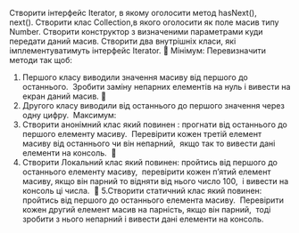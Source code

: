 Створити інтерфейс Iterator, в якому оголосити метод hasNext(), next(). Створити клас Collection,в якого оголосити як поле масив типу Number. Створити конструктор з визначеними параметрами куди передати даний масив. Створити два внутрішніх класи, які імплементуватимуть інтерфейс Iterator.

Мінімум:
Перевизначити методи так щоб:
1. Першого класу виводили значення масиву від першого до останнього. 
Зробити заміну непарних елементів на нуль і вивести на екран даний масив.

2. Другого класу виводили від останнього до першого значення через одну цифру. 
Максимум:
3. Створити анонімний клас який повинен : прогнати від останнього до першого елементу масиву. 
Перевірити кожен третій елемент масиву від останнього чи він непарний, 
якщо так то вивести дані елементи на консоль. 

4. Створити Локальний клас який повинен: пройтись від першого до останнього елементу масиву, 
перевірити кожен п’ятий елемент масиву, якщо він парний то відняти від нього число 100, 
і вивести на консоль ці числа. 

5.Створити статичний клас який повинен: пройтись від першого до останнього елемента масиву. 
Перевірити кожен другий елемент масив на парність, якщо він парний, 
тоді зробити з нього непарний і вивести дані елементи на консоль.
